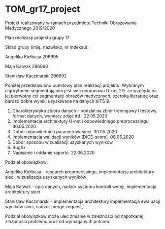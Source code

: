 # TOM_gr17_project

Projekt realizowany w ramach przedmiotu Techniki Obrazowania Medycznego 2019/2020

Plan realizacji projektu grupy 17

Skład grupy (imię, nazwisko, nr indeksu):

Angelika Kiełbasa 296995

Maja Kałwak 296993

Stanisław Kaczmarski 296992

Poniżej przedstawiono punktowy plan realizacji projektu. Wybranym algorytmem
segmentującym jest sieć neuronowa U-net 2D ​ ze względu na jej pierwotny cel segmentacji
obrazów medycznych, szeroką literaturę oraz bardzo dobre wyniki uzyskiwane na danych
KiTS19.

1. Charakterystyka zbioru danych - podział na zbiór treningowy i testowy, format
danych, wymiary zdjęć itd. ​ 22.05.2020
2. Implementacja architektury U-net i odpowiedniego preprocessingu ​ 30.05.2020
3. Dobór odpowiednich parametrów sieci ​ 30.05.2020
4. Implementacja walidacji wyników (DICE-score) ​ 08.06.2020
5. Dobór sposobu wizualizacji uzyskanych wyników
6. Bugfix
7. Napisanie i oddanie raportu ​ 22.06.2020

Podział obowiązków:

Angelika Kiełbasa - research preprocessingu, implementacja architektury sieci, wizualizacja
uzyskanych wyników

Maja Kałwak - opis danych, nadzór systemu kontroli wersji, implementacja architektury sieci

Stanisław Kaczmarski - implementacja architektury
implementacja ewaluacji wyników
sieci, nadzór merge-request,

Podział obowiązków może ulec zmianie w zależności od napotkanej złożoności problemu oraz
od wymaganych potrzeb.
